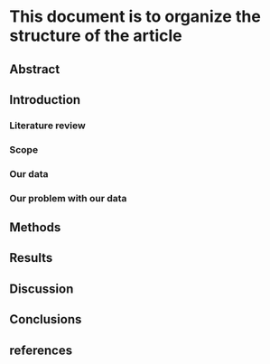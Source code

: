 # This document is to organize the structure of the article
## Abstract

## Introduction
### Literature review
### Scope

### Our data
### Our problem with our data

## Methods

## Results

## Discussion

## Conclusions

## references
